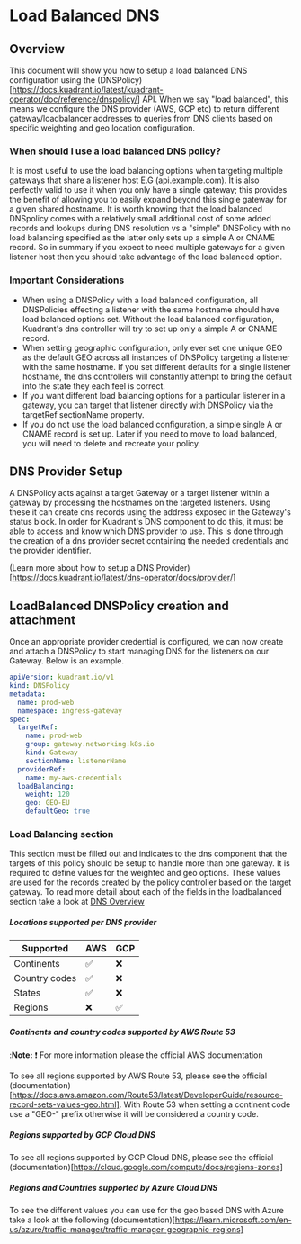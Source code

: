 # Load Balanced DNS

## Overview

This document will show you how to setup a load balanced DNS configuration using the (DNSPolicy)[https://docs.kuadrant.io/latest/kuadrant-operator/doc/reference/dnspolicy/] API. When we say "load balanced", this means we configure the DNS provider (AWS, GCP etc) to return different gateway/loadbalancer addresses to queries from DNS clients based on specific weighting and geo location configuration.


### When should I use a load balanced DNS policy?

It is most useful to use the load balancing options when targeting multiple gateways that share a listener host E.G (api.example.com). It is also perfectly valid to use it when you only have a single gateway; this provides the benefit of allowing you to easily expand beyond this single gateway for a given shared hostname. It is worth knowing that the load balanced DNSpolicy comes with a relatively small additional cost of some added records and lookups during DNS resolution vs a "simple" DNSPolicy with no load balancing specified as the latter only sets up a simple A or CNAME record. So in summary if you expect to need multiple gateways for a given listener host then you should take advantage of the load balanced option.


### Important Considerations

- When using a DNSPolicy with a load balanced configuration, all DNSPolicies effecting a listener with the same hostname should have load balanced options set. Without the load balanced configuration, Kuadrant's dns controller will try to set up only a simple A or CNAME record.
- When setting geographic configuration, only ever set one unique GEO as the default GEO across all instances of DNSPolicy targeting a listener with the same hostname. If you set different defaults for a single listener hostname, the dns controllers will constantly attempt to bring the default into the state they each feel is correct. 
- If you want different load balancing options for a particular listener in a gateway, you can target that listener directly with DNSPolicy via the targetRef sectionName property.
- If you do not use the load balanced configuration, a simple single A or CNAME record is set up. Later if you need to move to load balanced, you will need to delete and recreate your policy.

## DNS Provider Setup

A DNSPolicy acts against a target Gateway or a target listener within a gateway by processing the hostnames on the targeted listeners. Using these it can create dns records using the address exposed in the Gateway's status block. In order for Kuadrant's DNS component to do this, it must be able to access and know which DNS provider to use. This is done through the creation of a dns provider secret containing the needed credentials and the provider identifier.

(Learn more about how to setup a DNS Provider)[https://docs.kuadrant.io/latest/dns-operator/docs/provider/]


## LoadBalanced DNSPolicy creation and attachment

Once an appropriate provider credential is configured, we can now create and attach a DNSPolicy to start managing DNS for the listeners on our Gateway. Below is an example.

```yaml
apiVersion: kuadrant.io/v1
kind: DNSPolicy
metadata:
  name: prod-web
  namespace: ingress-gateway
spec:
  targetRef:
    name: prod-web
    group: gateway.networking.k8s.io
    kind: Gateway
    sectionName: listenerName 
  providerRef:
    name: my-aws-credentials 
  loadBalancing:
    weight: 120 
    geo: GEO-EU 
    defaultGeo: true

```


### Load Balancing section

This section must be filled out and indicates to the dns component that the targets of this policy should be setup to handle more than one gateway. It is required to define values for the weighted and geo options. These values are used for the records created by the policy controller based on the target gateway.
To read more detail about each of the fields in the loadbalanced section take a look at [DNS Overview](https://docs.kuadrant.io/latest/kuadrant-operator/doc/dns/#high-level-example-and-field-definition)



##### Locations supported per DNS provider

| Supported     | AWS | GCP |
|---------------|-----|-----|
| Continents    | :white_check_mark: |  :x: |
| Country codes | :white_check_mark: |  :x:  |
| States        | :white_check_mark: |  :x:  |
| Regions       |  :x:  | :white_check_mark: |  

##### Continents and country codes supported by AWS Route 53

:**Note:** :exclamation: For more information please the official AWS documentation 

To see all regions supported by AWS Route 53, please see the official (documentation)[https://docs.aws.amazon.com/Route53/latest/DeveloperGuide/resource-record-sets-values-geo.html]. With Route 53 when setting a continent code use a "GEO-" prefix otherwise it will be considered a country code. 

##### Regions supported by GCP Cloud DNS

To see all regions supported by GCP Cloud DNS, please see the official (documentation)[https://cloud.google.com/compute/docs/regions-zones]

##### Regions and Countries supported by Azure Cloud DNS

To see the different values you can use for the geo based DNS with Azure take a look at the following (documentation)[https://learn.microsoft.com/en-us/azure/traffic-manager/traffic-manager-geographic-regions]

